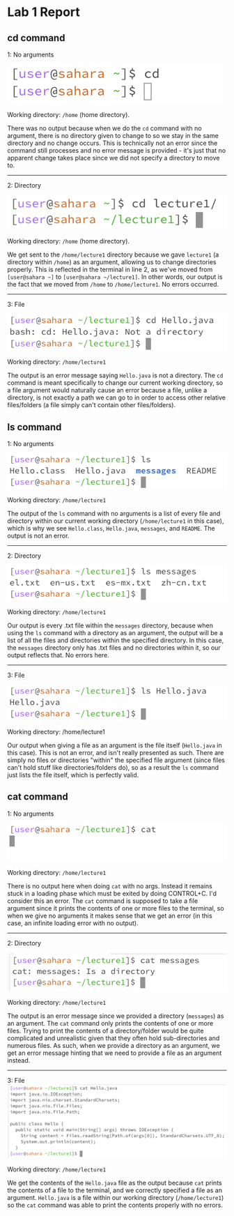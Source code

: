 # Lab 1 Report

## cd command

1: No arguments
   
![Image](cd_noarg.png)

Working directory: `/home` (home directory). 

There was no output because when we do the `cd` command with no argument, there is no directory given to change to so we stay in the same directory and no change occurs.
This is technically not an error since the command still processes and no error message is provided - it's just that no apparent change takes place since we did not specify a directory to move to.

---
2: Directory

![Image](cd_dir.png)

Working directory: `/home` (home directory).

We get sent to the `/home/lecture1` directory because we gave `lecture1` (a directory within `/home`) as an argument, allowing us to change directories properly. This is reflected in the terminal in line 2, as we've moved from `[user@sahara ~]` to `[user@sahara ~/lecture1]`. In other words, our output is the fact that we moved from `/home` to `/home/lecture1`. No errors occurred.

---
3: File

![Image](cd_file_error.png)

Working directory: `/home/lecture1`

The output is an error message saying `Hello.java` is not a directory. The `cd` command is meant specifically to change our current working directory, so a file argument would naturally cause an error because a file, unlike a directory, is not exactly a path we can go to in order to access other relative files/folders (a file simply can't contain other files/folders).

## ls command

1: No arguments
   
![Image](ls_noarg.png)

Working directory: `/home/lecture1`

The output of the `ls` command with no arguments is a list of every file and directory within our current working directory (`/home/lecture1` in this case), which is why we see `Hello.class`, `Hello.java`, `messages`, and `README`. The output is not an error.

---
2: Directory

![Image](ls_dir_msg.png)

Working directory: `/home/lecture1`

Our output is every .txt file within the `messages` directory, because when using the `ls` command with a directory as an argument, the output will be a list of all the files and directories within the specified directory. In this case, the `messages` directory only has .txt files and no directories within it, so our output reflects that. No errors here.

---
3: File

![Image](ls_file_hello.png)

Working directory: /home/lecture1

Our output when giving a file as an argument is the file itself (`Hello.java` in this case). This is not an error, and isn't really presented as such. There are simply no files or directories "within" the specified file argument (since files can't hold stuff like directories/folders do), so as a result the `ls` command just lists the file itself, which is perfectly valid.

## cat command

1: No arguments

![Image](cat_noarg_error.png)

Working directory: `/home/lecture1`

There is no output here when doing `cat` with no args. Instead it remains stuck in a loading phase which must be exited by doing CONTROL+C. I'd consider this an error. The `cat` command is supposed to take a file argument since it prints the contents of one or more files to the terminal, so when we give no arguments it makes sense that we get an error (in this case, an infinite loading error with no output).

---
2: Directory

![Image](cat_dir_msg.png)

Working directory: `/home/lecture1`

The output is an error message since we provided a directory (`messages`) as an argument. The `cat` command only prints the contents of one or more files. Trying to print the contents of a directory/folder would be quite complicated and unrealistic given that they often hold sub-directories and numerous files. As such, when we provide a directory as an argument, we get an error message hinting that we need to provide a file as an argument instead.

---
3: File
![Image](cat_file_hello.png)

Working directory: `/home/lecture1`

We get the contents of the `Hello.java` file as the output because `cat` prints the contents of a file to the terminal, and we correctly specified a file as an argument. `Hello.java` is a file within our working directory (`/home/lecture1`) so the `cat` command was able to print the contents properly with no errors.


